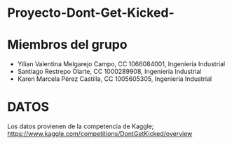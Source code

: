 # Proyecto-Dont-Get-Kicked-

# Miembros del grupo 
- Yilian Valentina Melgarejo Campo, CC 1066084001, Ingeniería Industrial
- Santiago Restrepo Olarte, CC 1000289908, Ingeniería Industrial
- Karen Marcela Pérez Castilla, CC 1005605305, Ingeniería Industrial

# DATOS
Los datos provienen de la competencia de Kaggle; https://www.kaggle.com/competitions/DontGetKicked/overview
